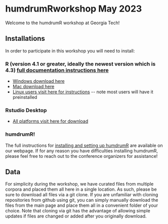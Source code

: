 # humdrumRworkshop May 2023
Welcome to the humdrumR workshop at Georgia Tech! 

## Installations
In order to participate in this workshop you will need to install:  

### R (version 4.1 or greater, ideally the newest version which is 4.3) [full documentation instructions here](https://rstudio-education.github.io/hopr/starting.html)
  * [Windows download here](https://cran.r-project.org/bin/windows/base/)  
  * [Mac download here](https://cran.r-project.org/bin/macosx/)  
  * [Linux users visit here for instructions](https://cran.r-project.org/bin/linux/ubuntu/fullREADME.html) -- note most users will have it preinstalled  
  
### Rstudio Desktop 
  * [All platforms visit here for download](https://posit.co/download/rstudio-desktop/)

### humdrumR!
The full instructions for [installing and setting up humdrumR](https://computational-cognitive-musicology-lab.github.io/humdrumR/#installing-humdrum_mathbbr) are available on our webpage. If for any reason you have difficulties installing humdrumR, please feel free to reach out to the conference organizers for assistance! 

## Data
For simplicity during the workshop, we have curated files from multiple corpora and placed them all here in a single location. As such, please be sure to download all files via a git clone. If you are unfamiliar with cloning repositories from github using git, you can simply manually download the files from the main page and place them all in a convenient folder of your choice. Note that cloning via git has the advantage of allowing simple updates if files are changed or added after you originally download.





